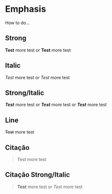 # Emphasis

 How to do...

## Strong

**Test** more test or __Test__ more test

## Italic

*Test* more test or _Test_ more test

## Strong/Italic

***Test*** more test or **_Test_** more test or __*Test*__ more test

## Line

~~Test~~ more test

## Citação

> Test more test

## Citação Strong/Italic

> **Test** more test or _Test_ more test
